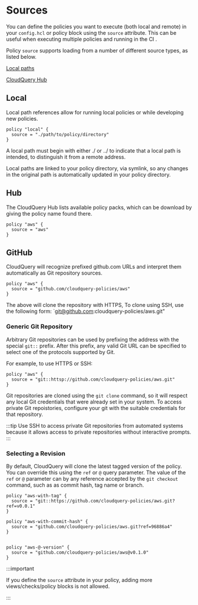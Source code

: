 # Sources

You can define the policies you want to execute (both local and remote) in your `config.hcl` or policy block using the `source` attribute. This can be useful when executing multiple policies and running in the CI .

Policy `source` supports loading from a number of different source types, as listed below.

[Local paths](#local)

[CloudQuery Hub](#hub)

## Local

Local path references allow for running local policies or while developing new policies.

```
policy "local" {
  source = "./path/to/policy/directory"
}
```

A local path must begin with either ./ or ../ to indicate that a local path is intended, to distinguish it from a remote address.

Local paths are linked to your policy directory, via symlink, so any changes in the original path is automatically updated in your policy directory.


## Hub

The CloudQuery Hub lists available policy packs, which can be download by giving the policy name found there.

```
policy "aws" {
  source = "aws"
}
```

## GitHub

CloudQuery will recognize prefixed github.com URLs and interpret them automatically as Git repository sources.

```hcl
policy "aws" {
  source = "github.com/cloudquery-policies/aws"
}
```

The above will clone the repository with HTTPS, To clone using SSH, use the following form: `git@github.com:cloudquery-policies/aws.git"

### Generic Git Repository
Arbitrary Git repositories can be used by prefixing the address with the special `git::` prefix. After this prefix, any valid Git URL can be specified to select one of the protocols supported by Git.

For example, to use HTTPS or SSH:

```hcl
policy "aws" {
  source = "git::httsp://github.com/cloudquery-policies/aws.git"
}
```

Git repositories are cloned using the `git clone` command, so it will respect any local Git credentials that were already set in your system. To access private Git repoistories, configure your git with the suitable credentials for that repository.


:::tip 
Use SSH to access private Git repositories from automated systems because it allows access to private repositories without interactive prompts.
:::

### Selecting a Revision

By default, CloudQuery will clone the latest tagged version of the policy. You can override this using the `ref` or `@` query parameter. The value of the `ref` or `@` parameter can by any reference accepted by the `git checkout` command, such as as commit hash, tag name or branch. 

```hcl
policy "aws-with-tag" {
  source = "git::https://github.com/cloudquery-policies/aws.git?ref=v0.0.1"
}

policy "aws-with-commit-hash" {
  source = "github.com/cloudquery-policies/aws.git?ref=96886a4"
}


policy "aws-@-version" {
  source = "github.com/cloudquery-policies/aws@v0.1.0"
}
```

:::important

If you define the `source` attribute in your policy, adding more views/checks/policy blocks is not allowed.

:::
